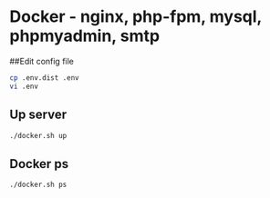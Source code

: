 # Docker - nginx, php-fpm, mysql, phpmyadmin, smtp

##Edit config file
```bash
cp .env.dist .env
vi .env
```

## Up server

```bash
./docker.sh up
```

## Docker ps
```bash
./docker.sh ps
```